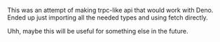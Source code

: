This was an attempt of making trpc-like api that would work with Deno. Ended up just importing all the needed types and using fetch directly. 

Uhh, maybe this will be useful for something else in the future.
